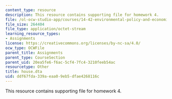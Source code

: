 ```yaml
---
content_type: resource
description: This resource contains supporting file for homework 4.
file: /ol-ocw-studio-app/courses/14-42-environmental-policy-and-economics-spring-2011/ddf67fda339aeaa09eb5dfae4268116c_house.dta
file_size: 264404
file_type: application/octet-stream
learning_resource_types:
- Assignments
license: https://creativecommons.org/licenses/by-nc-sa/4.0/
ocw_type: OCWFile
parent_title: Assignments
parent_type: CourseSection
parent_uid: 20ea5fe6-f6ac-5cf4-7fc4-3210feeb54ac
resourcetype: Other
title: house.dta
uid: ddf67fda-339a-eaa0-9eb5-dfae4268116c
---
```

This resource contains supporting file for homework 4.